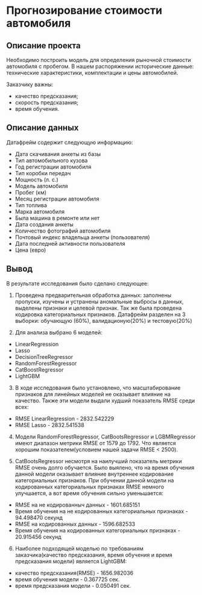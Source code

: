 # Прогнозирование стоимости автомобиля

## Описание проекта
Необходимо построить модель для определения рыночной стоимости автомобиля с пробегом. В нашем распоряжении исторические данные: технические характеристики, комплектации и цены автомобилей.

Заказчику важны:

* качество предсказания;
* скорость предсказания;
* время обучения. 

## Описание данных

Датафрейм содержит следующую информацию:

* Дата скачивания анкеты из базы
* Тип автомобильного кузова
* Год регистрации автомобиля
* Тип коробки передач
* Мощность (л. с.)
* Модель автомобиля
* Пробег (км)
* Месяц регистрации автомобиля
* Тип топлива
* Марка автомобиля
* Была машина в ремонте или нет
* Дата создания анкеты
* Количество фотографий автомобиля
* Почтовый индекс владельца анкеты (пользователя)
* Дата последней активности пользователя
* Цена (евро)

## Вывод
В результате исследования было сделано следующее:

1. Проведена предварительная обработка данных: заполнены пропуски, изучены и устранены аномальные выбросы в данных, выделены признаки и целевой признак. Так же была проведена кодировка категориальных признаков. Датафрейм разделен на 3 выборки: обучающую (60%), валидационую(20%) и тестовую(20%)
   
2. Для анализа выбрано 6 моделей:

* LinearRegression
* Lasso
* DecisionTreeRegressor
* RandomForestRegressor
* CatBoostRеgressor
* LightGBM
  
3. В ходе исследования было установлено, что масштабирование признаков для линейных моделей не оказывает влияние на качество. Также эти модели выдали худший показатель RMSE среди всех:

* RMSE LinearRegression - 2832.542229
* RMSE Lasso - 2832.541538
  
4. Модели RandomForestRegressor, CatBootsRegressor и LGBMRegressor имеют диапазон метрики RMSE от 1579 до 1792. Что является хорошим показателем(условием нашей задачи RMSE < 2500).
  
5. CatBootsRegressor несмотря на наилучший показатель метрики RMSE очень долго обучается. Было выялено, что на время обучения данной модели оказывает влияние внутреннее кодирование категориальных признаков. При обучении данной модели на кодированных категориальных признаках RMSE немного улучшается, а вот время обучения сильно уменьшается:
* RMSE на не кодированныч данных - 1601.685151
* Время обучения на не кодированных категориальных признаках - 94.498470 секунд
* RMSE на кодированных данных - 1596.682533
* Время обучения на кодированных категориальных признаках - 20.915456 секунд
  
6. Наиболее подходящей моделью по требованиям заказчика(качество предсказания, время обучения и время предсказания модели) является LightGBM:
* качество предсказания(RMSE) - 1656.982036
* время обучения модели - 0.367725 сек.
* время предсказания модели - 0.050491 сек.

